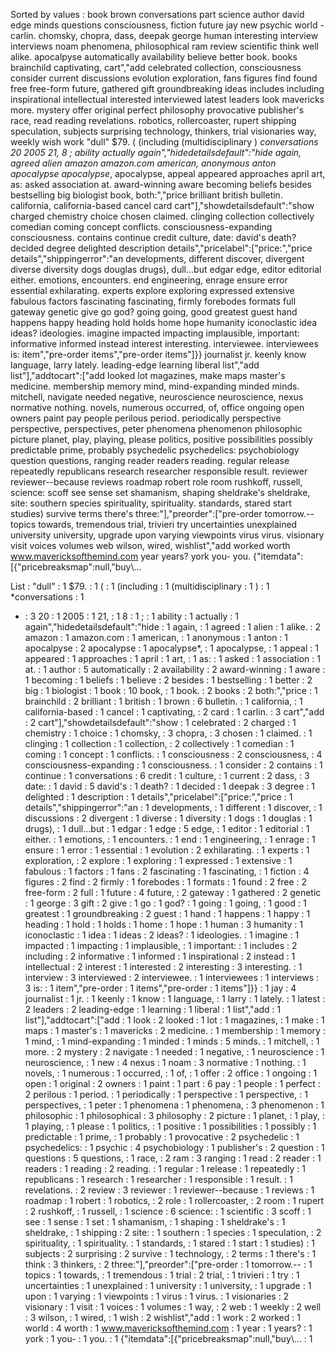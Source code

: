Sorted by values :
book brown conversations part science author david edge minds questions consciousness, fiction future jay new psychic world - carlin. chomsky, chopra, dass, deepak george human interesting interview interviews noam phenomena, philosophical ram review scientific think well alike. apocalpyse automatically availability believe better book. books brainchild captivating, cart","add celebrated collection, consciousness consider current discussions evolution exploration, fans figures find found free free-form future, gathered gift groundbreaking ideas includes including inspirational intellectual interested interviewed latest leaders look mavericks more. mystery offer original perfect philosophy provocative publisher's race, read reading revelations. robotics, rollercoaster, rupert shipping speculation, subjects surprising technology, thinkers, trial visionaries way, weekly wish work "dull" $79. ( (including (multidisciplinary ) *conversations 20 2005 21, 8 ; ability actually again","hidedetailsdefault":"hide again, agreed alien amazon amazon.com american, anonymous anton apocalypse apocalypse*, apocalypse, appeal appeared approaches april art, as: asked association at. award-winning aware becoming beliefs besides bestselling big biologist book, both:","price brilliant british bulletin. california, california-based cancel card cart"],"showdetailsdefault":"show charged chemistry choice chosen claimed. clinging collection collectively comedian coming concept conflicts. consciousness-expanding consciousness. contains continue credit culture, date: david's death? decided degree delighted description details","pricelabel":["price:","price details","shippingerror":"an developments, different discover, divergent diverse diversity dogs douglas drugs), dull...but edgar edge, editor editorial either. emotions, encounters. end engineering, enrage ensure error essential exhilarating. experts explore exploring expressed extensive fabulous factors fascinating fascinating, firmly forebodes formats full gateway genetic give go god? going going, good greatest guest hand happens happy heading hold holds home hope humanity iconoclastic idea ideas? ideologies. imagine impacted impacting implausible, important: informative informed instead interest interesting. interviewee. interviewees is: item","pre-order items","pre-order items"]}} journalist jr. keenly know language, larry lately. leading-edge learning liberal list","add list"],"addtocart":["add looked lot magazines, make maps master's medicine. membership memory mind, mind-expanding minded minds. mitchell, navigate needed negative, neuroscience neuroscience, nexus normative nothing. novels, numerous occurred, of, office ongoing open owners paint pay people perilous period. periodically perspective perspective, perspectives, peter phenomena phenomenon philosophic picture planet, play, playing, please politics, positive possibilities possibly predictable prime, probably psychedelic psychedelics: psychobiology question questions, ranging reader readers reading. regular release repeatedly republicans research researcher responsible result. reviewer reviewer--because reviews roadmap robert role room rushkoff, russell, science: scoff see sense set shamanism, shaping sheldrake's sheldrake, site: southern species spirituality, spirituality. standards, stared start studies) survive terms there's three:"],"preorder":["pre-order tomorrow.-- topics towards, tremendous trial, trivieri try uncertainties unexplained university university, upgrade upon varying viewpoints virus virus. visionary visit voices volumes web wilson, wired, wishlist","add worked worth www.mavericksofthemind.com year years? york you- you. {"itemdata":[{"pricebreaksmap":null,"buy\\... 

List :
"dull" : 1
$79. : 1
( : 1
(including : 1
(multidisciplinary : 1
) : 1
*conversations : 1
- : 3
20 : 1
2005 : 1
21, : 1
8 : 1
; : 1
ability : 1
actually : 1
again","hidedetailsdefault":"hide : 1
again, : 1
agreed : 1
alien : 1
alike. : 2
amazon : 1
amazon.com : 1
american, : 1
anonymous : 1
anton : 1
apocalpyse : 2
apocalypse : 1
apocalypse*, : 1
apocalypse, : 1
appeal : 1
appeared : 1
approaches : 1
april : 1
art, : 1
as: : 1
asked : 1
association : 1
at. : 1
author : 5
automatically : 2
availability : 2
award-winning : 1
aware : 1
becoming : 1
beliefs : 1
believe : 2
besides : 1
bestselling : 1
better : 2
big : 1
biologist : 1
book : 10
book, : 1
book. : 2
books : 2
both:","price : 1
brainchild : 2
brilliant : 1
british : 1
brown : 6
bulletin. : 1
california, : 1
california-based : 1
cancel : 1
captivating, : 2
card : 1
carlin. : 3
cart","add : 2
cart"],"showdetailsdefault":"show : 1
celebrated : 2
charged : 1
chemistry : 1
choice : 1
chomsky, : 3
chopra, : 3
chosen : 1
claimed. : 1
clinging : 1
collection : 1
collection, : 2
collectively : 1
comedian : 1
coming : 1
concept : 1
conflicts. : 1
consciousness : 2
consciousness, : 4
consciousness-expanding : 1
consciousness. : 1
consider : 2
contains : 1
continue : 1
conversations : 6
credit : 1
culture, : 1
current : 2
dass, : 3
date: : 1
david : 5
david's : 1
death? : 1
decided : 1
deepak : 3
degree : 1
delighted : 1
description : 1
details","pricelabel":["price:","price : 1
details","shippingerror":"an : 1
developments, : 1
different : 1
discover, : 1
discussions : 2
divergent : 1
diverse : 1
diversity : 1
dogs : 1
douglas : 1
drugs), : 1
dull...but : 1
edgar : 1
edge : 5
edge, : 1
editor : 1
editorial : 1
either. : 1
emotions, : 1
encounters. : 1
end : 1
engineering, : 1
enrage : 1
ensure : 1
error : 1
essential : 1
evolution : 2
exhilarating. : 1
experts : 1
exploration, : 2
explore : 1
exploring : 1
expressed : 1
extensive : 1
fabulous : 1
factors : 1
fans : 2
fascinating : 1
fascinating, : 1
fiction : 4
figures : 2
find : 2
firmly : 1
forebodes : 1
formats : 1
found : 2
free : 2
free-form : 2
full : 1
future : 4
future, : 2
gateway : 1
gathered : 2
genetic : 1
george : 3
gift : 2
give : 1
go : 1
god? : 1
going : 1
going, : 1
good : 1
greatest : 1
groundbreaking : 2
guest : 1
hand : 1
happens : 1
happy : 1
heading : 1
hold : 1
holds : 1
home : 1
hope : 1
human : 3
humanity : 1
iconoclastic : 1
idea : 1
ideas : 2
ideas? : 1
ideologies. : 1
imagine : 1
impacted : 1
impacting : 1
implausible, : 1
important: : 1
includes : 2
including : 2
informative : 1
informed : 1
inspirational : 2
instead : 1
intellectual : 2
interest : 1
interested : 2
interesting : 3
interesting. : 1
interview : 3
interviewed : 2
interviewee. : 1
interviewees : 1
interviews : 3
is: : 1
item","pre-order : 1
items","pre-order : 1
items"]}} : 1
jay : 4
journalist : 1
jr. : 1
keenly : 1
know : 1
language, : 1
larry : 1
lately. : 1
latest : 2
leaders : 2
leading-edge : 1
learning : 1
liberal : 1
list","add : 1
list"],"addtocart":["add : 1
look : 2
looked : 1
lot : 1
magazines, : 1
make : 1
maps : 1
master's : 1
mavericks : 2
medicine. : 1
membership : 1
memory : 1
mind, : 1
mind-expanding : 1
minded : 1
minds : 5
minds. : 1
mitchell, : 1
more. : 2
mystery : 2
navigate : 1
needed : 1
negative, : 1
neuroscience : 1
neuroscience, : 1
new : 4
nexus : 1
noam : 3
normative : 1
nothing. : 1
novels, : 1
numerous : 1
occurred, : 1
of, : 1
offer : 2
office : 1
ongoing : 1
open : 1
original : 2
owners : 1
paint : 1
part : 6
pay : 1
people : 1
perfect : 2
perilous : 1
period. : 1
periodically : 1
perspective : 1
perspective, : 1
perspectives, : 1
peter : 1
phenomena : 1
phenomena, : 3
phenomenon : 1
philosophic : 1
philosophical : 3
philosophy : 2
picture : 1
planet, : 1
play, : 1
playing, : 1
please : 1
politics, : 1
positive : 1
possibilities : 1
possibly : 1
predictable : 1
prime, : 1
probably : 1
provocative : 2
psychedelic : 1
psychedelics: : 1
psychic : 4
psychobiology : 1
publisher's : 2
question : 1
questions : 5
questions, : 1
race, : 2
ram : 3
ranging : 1
read : 2
reader : 1
readers : 1
reading : 2
reading. : 1
regular : 1
release : 1
repeatedly : 1
republicans : 1
research : 1
researcher : 1
responsible : 1
result. : 1
revelations. : 2
review : 3
reviewer : 1
reviewer--because : 1
reviews : 1
roadmap : 1
robert : 1
robotics, : 2
role : 1
rollercoaster, : 2
room : 1
rupert : 2
rushkoff, : 1
russell, : 1
science : 6
science: : 1
scientific : 3
scoff : 1
see : 1
sense : 1
set : 1
shamanism, : 1
shaping : 1
sheldrake's : 1
sheldrake, : 1
shipping : 2
site: : 1
southern : 1
species : 1
speculation, : 2
spirituality, : 1
spirituality. : 1
standards, : 1
stared : 1
start : 1
studies) : 1
subjects : 2
surprising : 2
survive : 1
technology, : 2
terms : 1
there's : 1
think : 3
thinkers, : 2
three:"],"preorder":["pre-order : 1
tomorrow.-- : 1
topics : 1
towards, : 1
tremendous : 1
trial : 2
trial, : 1
trivieri : 1
try : 1
uncertainties : 1
unexplained : 1
university : 1
university, : 1
upgrade : 1
upon : 1
varying : 1
viewpoints : 1
virus : 1
virus. : 1
visionaries : 2
visionary : 1
visit : 1
voices : 1
volumes : 1
way, : 2
web : 1
weekly : 2
well : 3
wilson, : 1
wired, : 1
wish : 2
wishlist","add : 1
work : 2
worked : 1
world : 4
worth : 1
www.mavericksofthemind.com : 1
year : 1
years? : 1
york : 1
you- : 1
you. : 1
{"itemdata":[{"pricebreaksmap":null,"buy\\... : 1
